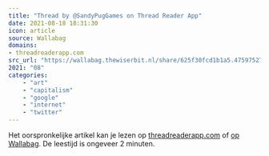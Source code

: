 ```yaml
---
title: "Thread by @SandyPugGames on Thread Reader App"
date: 2021-08-18 18:31:30
icon: article
source: Wallabag
domains:
- threadreaderapp.com
src_url: "https://wallabag.thewiserbit.nl/share/625f30fcd1b1a5.47597527"
2021: "08"
categories:
    - "art"
    - "capitalism"
    - "google"
    - "internet"
    - "twitter"
---
```

Het oorspronkelijke artikel kan je lezen op [threadreaderapp.com](https://threadreaderapp.com/thread/1403797949164015617.html) of [op Wallabag](https://wallabag.thewiserbit.nl/share/625f30fcd1b1a5.47597527). De leestijd is ongeveer 2 minuten.